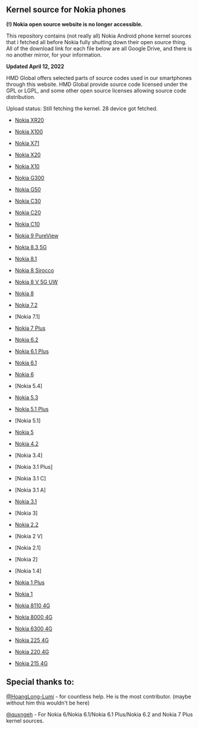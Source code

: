 ## Kernel source for Nokia phones

**(!) Nokia open source website is no longer accessible.**

This repository contains (not really all) Nokia Android phone kernel sources that i fetched all before Nokia fully
shutting down their open source thing. All of the download link for each file below are all Google Drive, and there is
no another mirror, for your information.

**Updated April 12, 2022**

HMD Global offers selected parts of source codes used in our smartphones through this website. 
HMD Global provide source code licensed under the GPL or LGPL, and some other open source licenses allowing 
source code distribution.

Upload status: Still fetching the kernel. 28 device got fetched.

* [Nokia XR20](https://drive.google.com/drive/folders/1b2C-byO59UsYHJpsazwPCeCCGD0Q-WM3)

* [Nokia X100](https://drive.google.com/drive/folders/10NHXr1SmVyM9f36wv2V-chtBTN1mCmB7)

* [Nokia X71](https://drive.google.com/drive/folders/1_zNmzliCTNf-5fNulEESglTI2VudNaa5)

* [Nokia X20](https://drive.google.com/drive/folders/10RZe7ijUtEBZ76r7nUHeXqZk_7b3kas3)

* [Nokia X10](https://drive.google.com/drive/folders/10SUR16zFhrMaKBJXp1xewZMpRZ8-ku6c)

* [Nokia G300](https://drive.google.com/drive/folders/10T1UWqSVTFfjtPDzaQ1CddwQ3ZWyIbGV)

* [Nokia G50](https://drive.google.com/drive/folders/10ZSUfkJyQTg83Q15uDkTsfbATciYNM4K)

* [Nokia C30](https://drive.google.com/drive/folders/10aYmwVuIBU0MI2Ha7L68Ggi2LyUyKmrV)

* [Nokia C20](https://drive.google.com/drive/folders/10cdH71x-lRanEihjC88QYRddCyGw0CY0)

* [Nokia C10](https://drive.google.com/drive/folders/14PydEfQocDJ1PWIl9u0aoZ70AP8jm0QA)

* [Nokia 9 PureView](https://drive.google.com/drive/folders/13wLMQI1jF7wPUEwbSmMRLS9Hc50TdTNr)

* [Nokia 8.3 5G](https://drive.google.com/drive/folders/1vxtRHna2obHPCYFtPhlBpSl0hvIxKoVx)

* [Nokia 8.1](https://drive.google.com/drive/folders/1AZ99dyWyO5n181TQgfQwP0BquFkl9hYB)

* [Nokia 8 Sirocco](https://drive.google.com/drive/folders/1bRkIuRKby2xALSFOBEmeXjSTPbTIn-io)

* [Nokia 8 V 5G UW](https://drive.google.com/drive/folders/1YUGsCxRgETWwXVieoFJwsHde3trAIatP)

* [Nokia 8](https://drive.google.com/drive/folders/1RMdvE1g43iyJH4Xs_eA8VNm9XG-903EW)

* [Nokia 7.2](https://drive.google.com/drive/folders/1tmchysZgyHMZKYiRS3QlEXPN6tDuKSpd)

* [Nokia 7.1]

* [Nokia 7 Plus](https://drive.google.com/drive/folders/10onbQtMdtjLEIgFQVgrQ1K-JMfP_ojlW)

* [Nokia 6.2](https://drive.google.com/drive/folders/1VU-IkTgjh9EveSp-MnhGBKS-FbKMwiWF)

* [Nokia 6.1 Plus](https://drive.google.com/drive/folders/1T4vN_gRwVZz0BnsYtCHWw_Wfo18FtEzk)

* [Nokia 6.1](https://drive.google.com/drive/folders/1-_fA8Si5ov9W4Wqj2iHbBVlNqnZaykrG)

* [Nokia 6](https://drive.google.com/drive/folders/1QH04VXjpCWwqRvgAJv7qQKsmFg_YeFN3)

* [Nokia 5.4]

* [Nokia 5.3](https://drive.google.com/drive/folders/1NS6YAIePjumwZZPaPXX7XgdEr9d0yvD1)

* [Nokia 5.1 Plus](https://drive.google.com/drive/folders/1fRJd8sQznyytFnF687Gw0U7gHNGnmTnI)

* [Nokia 5.1]

* [Nokia 5](https://drive.google.com/drive/folders/101X69QuS_pZHNEnEPOtpClbgLeXCcBp1)

* [Nokia 4.2](https://drive.google.com/drive/folders/1Haib9T833wYuaPwXnbIFgQ5XazbwGBl8)

* [Nokia 3.4]

* [Nokia 3.1 Plus]

* [Nokia 3.1 C]

* [Nokia 3.1 A]

* [Nokia 3.1](https://drive.google.com/drive/folders/17BNse9ww-LmdcvqnPvI_zc31IIVBvCe6)

* [Nokia 3]

* [Nokia 2.2](https://drive.google.com/drive/folders/1g9BitncvbyZDP-NMENIhLXSmUfagR9ht)

* [Nokia 2 V]

* [Nokia 2.1]

* [Nokia 2]

* [Nokia 1.4]

* [Nokia 1 Plus](https://drive.google.com/drive/folders/1e1Fqi97RETQ2LfdUFkCmBTnroNBZub8V)

* [Nokia 1](https://drive.google.com/drive/folders/1DrESocmUV-7uaq0Q494fR2zXvF5QDzpD)

* [Nokia 8110 4G](https://drive.google.com/drive/folders/1v9xirqXkf7UvvtjKFJCZZLScTRWFS3k-)

* [Nokia 8000 4G](https://drive.google.com/drive/folders/17cVf8KTmXpb5FvXMe8W2FbvMVWSBylMl)

* [Nokia 6300 4G](https://drive.google.com/drive/folders/123G4UxUAvvdPc8m8_8ZNKLLXNIRyCN_2)

* [Nokia 225 4G](https://drive.google.com/drive/folders/1qACb9JpX3YLIkUfIxr_M_GLUBm1XG23E)

* [Nokia 220 4G](https://drive.google.com/drive/folders/1k4hOwdIuvCUuRqnqVhzAoVzxi6kuVvaW)

* [Nokia 215 4G](https://drive.google.com/drive/folders/1vts5PKaaNioHbQcn2JI5B4pd4faX6c8U)

## Special thanks to:

[@HoangLong-Lumi](https://github.com/HoangLong-Lumi) - for countless help. He is the most contributor. (maybe without him this wouldn't be here)

[@quxngeh](https://github.com/quxngeh) - For Nokia 6/Nokia 6.1/Nokia 6.1 Plus/Nokia 6.2 and Nokia 7 Plus kernel sources.
